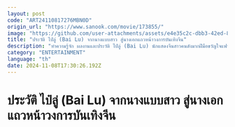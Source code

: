 ```yaml
---
layout: post
code: "ART24110817276MBN0D"
origin_url: "https://www.sanook.com/movie/173855/"
image: "https://github.com/user-attachments/assets/e4e35c2c-dbb3-42ed-86ee-8aa978fe3ff9"
title: "ประวัติ ไป๋ลู่ (Bai Lu) จากนางแบบสาว สู่นางเอกแถวหน้าวงการบันเทิงจีน"
description: "ทำความรู้จัก ผลงานและประวัติ ไป๋ลู่ (Bai Lu) นักแสดงจีนสาวคนดังมากฝีมือขวัญใจแฟนชาวไทย เจ้าของฉายาเจ้าแม่กระโดดกำแพง กับการแสดงที่เอาอยู่ทุกบทบาทเต็มไปด้วยเสน่ห์จนแฟนๆ ตกหลุมรัก มาทำความรู้จักเธอคนนี้ให้มากขึ้นกัน!"
category: "ENTERTAINMENT"
language: "th"
date: 2024-11-08T17:30:26.192Z
---
```


# ประวัติ ไป๋ลู่ (Bai Lu) จากนางแบบสาว สู่นางเอกแถวหน้าวงการบันเทิงจีน